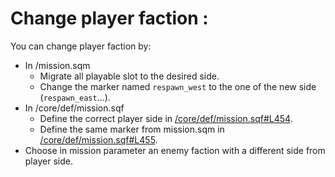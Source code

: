 # Change player faction :

You can change player faction by:
- In /mission.sqm
	- Migrate all playable slot to the desired side.
	- Change the marker named `respawn_west` to the one of the new side (`respawn_east`...).
- In /core/def/mission.sqf
	- Define the correct player side in [/core/def/mission.sqf#L454](https://github.com/Vdauphin/HeartsAndMinds/blob/master/%3DBTC%3Dco%4030_Hearts_and_Minds.Altis/core/def/mission.sqf#L454).
	- Define the same marker from mission.sqm in [/core/def/mission.sqf#L455](https://github.com/Vdauphin/HeartsAndMinds/blob/master/%3DBTC%3Dco%4030_Hearts_and_Minds.Altis/core/def/mission.sqf#L455).
- Choose in mission parameter an enemy faction with a different side from player side.
